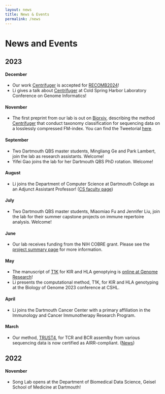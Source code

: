 ```yaml
---
layout: news
title: News & Events
permalink: /news
---
```


# News and Events
## 2023
#### December
- Our work [Centrifuger](https://www.biorxiv.org/content/10.1101/2023.11.15.567129v1) is accepted for [RECOMB2024](https://recomb.org/recomb2024/index.html)!
- Li gives a talk about [Centrifuger](https://www.biorxiv.org/content/10.1101/2023.11.15.567129v1) at Cold Spring Harbor Laboratory Conference on Genome Informatics! 

#### November
- The first preprint from our lab is out on [Biorxiv](https://www.biorxiv.org/content/10.1101/2023.11.15.567129v1), describing the method [Centrifuger](https://github.com/mourisl/centrifuger) that conduct taxonomy classification for sequencing data on a losslessly compressed FM-index. You can find the Tweetorial [here](https://twitter.com/mourisl/status/1725734485616918805). 

#### September
- Two Dartmouth QBS master students, Mingliang Ge and Park Lambert, join the lab as research assistants. Welcome!
- Yifei Gao joins the lab for her Dartmouth QBS PhD rotation. Welcome!

#### August
- Li joins the Department of Computer Science at Dartmouth College as an Adjunct Assistant Professor! ([CS faculty page](https://web.cs.dartmouth.edu/people/li-song))

#### July
- Two Dartmouth QBS master students, Miaomiao Fu and Jennifer Liu, join the lab for their summer capstone projects on immune repertoire analysis. Welcome!

#### June
- Our lab receives funding from the NIH COBRE grant. Please see the [project summary page](https://sites.dartmouth.edu/cqb/current-projects/predicting-tcr-and-bcr-specificity-to-microbiomes-by-massively-mining-rna-seq-samples/) for more information.

#### May
- The manuscript of [T1K](https://github.com/mourisl/T1K) for KIR and HLA genoptying is [online at Genome Research](https://genome.cshlp.org/content/early/2023/05/11/gr.277585.122.abstract#xref-corresp-1-1)!
- Li presents the computational method, T1K, for KIR and HLA genotyping at the Biology of Genome 2023 conference at CSHL.

#### April
- Li joins the Dartmouth Cancer Center with a primary affiliation in the Immunology and Cancer Immunotherapy Research Program.

#### March
- Our method, [TRUST4](https://github.com/liulab-dfci/TRUST4), for TCR and BCR assemlby from various sequencing data is now certified as AIRR-compliant. ([News](https://www.antibodysociety.org/airr-community/trust4-is-now-certified-as-airr-compliant/)) 

## 2022

#### November
- Song Lab opens at the Department of Biomedical Data Science, Geisel School of Medicine at Dartmouth!
